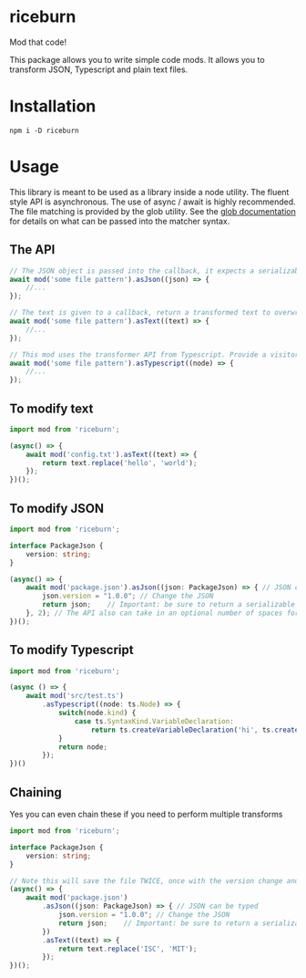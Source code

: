 # riceburn
Mod that code! 

This package allows you to write simple code mods. It allows you to transform JSON, Typescript and plain text files.

# Installation

```
npm i -D riceburn
```

# Usage

This library is meant to be used as a library inside a node utility. The fluent style API is asynchronous. The use of async / await is highly recommended. The file matching is provided by the glob utility. See the [glob documentation](https://github.com/isaacs/node-glob) for details on what can be passed into the matcher syntax.

## The API ##

```typescript
// The JSON object is passed into the callback, it expects a serializable object to be written to disk
await mod('some file pattern').asJson((json) => { 
    //... 
});

// The text is given to a callback, return a transformed text to overwrite the original file
await mod('some file pattern').asText((text) => { 
    //... 
});

// This mod uses the transformer API from Typescript. Provide a visitor function as a callback
await mod('some file pattern').asTypescript((node) => { 
    //... 
});
```

## To modify text ##
```typescript
import mod from 'riceburn';

(async() => {
    await mod('config.txt').asText((text) => {
        return text.replace('hello', 'world');
    });
})();
```

## To modify JSON ##
```typescript
import mod from 'riceburn';

interface PackageJson {
    version: string;
}

(async() => {
    await mod('package.json').asJson((json: PackageJson) => { // JSON can be typed
        json.version = "1.0.0"; // Change the JSON
        return json;    // Important: be sure to return a serializable JSON
    }, 2); // The API also can take in an optional number of spaces for indentation
})();
```

## To modify Typescript ##
```typescript
import mod from 'riceburn';

(async () => { 
    await mod('src/test.ts')
        .asTypescript((node: ts.Node) => {
            switch(node.kind) {
                case ts.SyntaxKind.VariableDeclaration:
                    return ts.createVariableDeclaration('hi', ts.createKeywordTypeNode(ts.SyntaxKind.AnyKeyword));
            }
            return node;
        });
})()

```

## Chaining ##
Yes you can even chain these if you need to perform multiple transforms

```typescript
import mod from 'riceburn';

interface PackageJson {
    version: string;
}

// Note this will save the file TWICE, once with the version change and once with that ISC -> MIT change
(async() => {
    await mod('package.json')
        .asJson((json: PackageJson) => { // JSON can be typed
            json.version = "1.0.0"; // Change the JSON
            return json;    // Important: be sure to return a serializable JSON
        })
        .asText((text) => {
            return text.replace('ISC', 'MIT');
        });
})();
```

